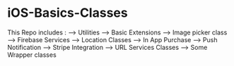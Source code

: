 # iOS-Basics-Classes
This Repo includes :
--> Utilities
--> Basic Extensions
--> Image picker class
--> Firebase Services
--> Location Classes
--> In App Purchase
--> Push Notification
--> Stripe Integration
--> URL Services Classes
--> Some Wrapper classes
